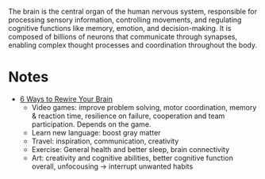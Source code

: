 The brain is the central organ of the human nervous system, responsible for processing sensory information, controlling movements, and regulating cognitive functions like memory, emotion, and decision-making. It is composed of billions of neurons that communicate through synapses, enabling complex thought processes and coordination throughout the body.

# Notes

* [6 Ways to Rewire Your Brain](https://www.healthline.com/health/rewiring-your-brain)
	* Video games: improve problem solving, motor coordination, memory & reaction time, resilience on failure, cooperation and team participation. Depends on the game.
	* Learn new language: boost gray matter
	* Travel: inspiration, communication, creativity
	* Exercise: General health and better sleep, brain connectivity
	* Art: creativity and cognitive abilities, better cognitive function overall, unfocousing -> interrupt unwanted habits